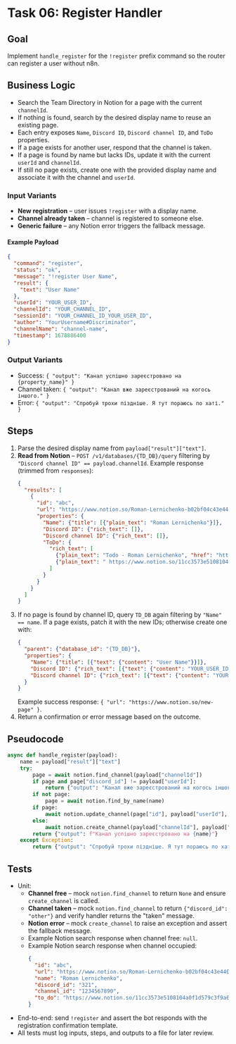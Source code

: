 # Task 06: Register Handler

## Goal
Implement `handle_register` for the `!register` prefix command so the router can register a user without n8n.

## Business Logic
- Search the Team Directory in Notion for a page with the current `channelId`.
- If nothing is found, search by the desired display name to reuse an existing page.
- Each entry exposes `Name`, `Discord ID`, `Discord channel ID`, and `ToDo` properties.
- If a page exists for another user, respond that the channel is taken.
- If a page is found by name but lacks IDs, update it with the current `userId` and `channelId`.
- If still no page exists, create one with the provided display name and associate it with the channel and `userId`.

### Input Variants
- **New registration** – user issues `!register` with a display name.
- **Channel already taken** – channel is registered to someone else.
- **Generic failure** – any Notion error triggers the fallback message.

#### Example Payload
```json
{
  "command": "register",
  "status": "ok",
  "message": "!register User Name",
  "result": {
    "text": "User Name"
  },
  "userId": "YOUR_USER_ID",
  "channelId": "YOUR_CHANNEL_ID",
  "sessionId": "YOUR_CHANNEL_ID_YOUR_USER_ID",
  "author": "YourUsername#Discriminator",
  "channelName": "channel-name",
  "timestamp": 1678886400
}
```

### Output Variants
- Success: `{ "output": "Канал успішно зареєстровано на {property_name}" }`
- Channel taken: `{ "output": "Канал вже зареєстрований на когось іншого." }`
- Error: `{ "output": "Спробуй трохи піздніше. Я тут пораюсь по хаті." }`

## Steps
1. Parse the desired display name from `payload["result"]["text"]`.
2. **Read from Notion** – `POST /v1/databases/{TD_DB}/query` filtering by
   `"Discord channel ID" == payload.channelId`.
   Example response (trimmed from `responses`):
   ```json
   {
     "results": [
       {
         "id": "abc",
         "url": "https://www.notion.so/Roman-Lernichenko-b02bf04c43e4404ca4e21707ae8b61cc",
         "properties": {
           "Name": {"title": [{"plain_text": "Roman Lernichenko"}]},
           "Discord ID": {"rich_text": []},
           "Discord channel ID": {"rich_text": []},
           "ToDo": {
             "rich_text": [
               {"plain_text": "Todo - Roman Lernichenko", "href": "https://www.notion.so/11cc3573e5108104a0f1d579c3f9a648"},
               {"plain_text": " https://www.notion.so/11cc3573e5108104a0f1d579c3f9a648"}
             ]
           }
         }
       }
     ]
   }
   ```
3. If no page is found by channel ID, query `TD_DB` again filtering by
   `"Name" == name`. If a page exists, patch it with the new IDs; otherwise
   create one with:
   ```json
   {
     "parent": {"database_id": "{TD_DB}"},
     "properties": {
       "Name": {"title": [{"text": {"content": "User Name"}}]},
       "Discord ID": {"rich_text": [{"text": {"content": "YOUR_USER_ID"}}]},
       "Discord channel ID": {"rich_text": [{"text": {"content": "YOUR_CHANNEL_ID"}}]}
     }
   }
   ```
   Example success response: `{ "url": "https://www.notion.so/new-page" }`.
4. Return a confirmation or error message based on the outcome.

## Pseudocode
```python
async def handle_register(payload):
    name = payload["result"]["text"]
    try:
        page = await notion.find_channel(payload["channelId"])
        if page and page["discord_id"] != payload["userId"]:
            return {"output": "Канал вже зареєстрований на когось іншого."}
        if not page:
            page = await notion.find_by_name(name)
        if page:
            await notion.update_channel(page["id"], payload["userId"], payload["channelId"])
        else:
            await notion.create_channel(payload["channelId"], payload["userId"], name)
        return {"output": f"Канал успішно зареєстровано на {name}"}
    except Exception:
        return {"output": "Спробуй трохи піздніше. Я тут пораюсь по хаті."}
```

## Tests
- Unit:
  - **Channel free** – mock `notion.find_channel` to return `None` and ensure `create_channel` is called.
  - **Channel taken** – mock `notion.find_channel` to return `{"discord_id": "other"}` and verify handler returns the "taken" message.
  - **Notion error** – mock `create_channel` to raise an exception and assert the fallback message.
  - Example Notion search response when channel free: `null`.
  - Example Notion search response when channel occupied:
    ```json
    {
      "id": "abc",
      "url": "https://www.notion.so/Roman-Lernichenko-b02bf04c43e4404ca4e21707ae8b61cc",
      "name": "Roman Lernichenko",
      "discord_id": "321",
      "channel_id": "1234567890",
      "to_do": "https://www.notion.so/11cc3573e5108104a0f1d579c3f9a648"
    }
    ```
- End-to-end: send `!register` and assert the bot responds with the registration confirmation template.
- All tests must log inputs, steps, and outputs to a file for later review.